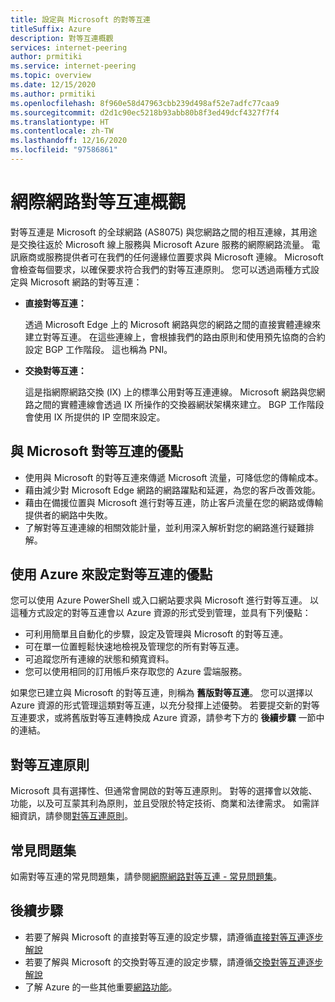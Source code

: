 ```yaml
---
title: 設定與 Microsoft 的對等互連
titleSuffix: Azure
description: 對等互連概觀
services: internet-peering
author: prmitiki
ms.service: internet-peering
ms.topic: overview
ms.date: 12/15/2020
ms.author: prmitiki
ms.openlocfilehash: 8f960e58d47963cbb239d498af52e7adfc77caa9
ms.sourcegitcommit: d2d1c90ec5218b93abb80b8f3ed49dcf4327f7f4
ms.translationtype: HT
ms.contentlocale: zh-TW
ms.lasthandoff: 12/16/2020
ms.locfileid: "97586861"
---
```

# <a name="internet-peering-overview"></a>網際網路對等互連概觀

對等互連是 Microsoft 的全球網路 (AS8075) 與您網路之間的相互連線，其用途是交換往返於 Microsoft 線上服務與 Microsoft Azure 服務的網際網路流量。 電訊廠商或服務提供者可在我們的任何邊緣位置要求與 Microsoft 連線。 Microsoft 會檢查每個要求，以確保要求符合我們的對等互連原則。 您可以透過兩種方式設定與 Microsoft 網路的對等互連：

* **直接對等互連：**

    透過 Microsoft Edge 上的 Microsoft 網路與您的網路之間的直接實體連線來建立對等互連。 在這些連線上，會根據我們的路由原則和使用預先協商的合約設定 BGP 工作階段。 這也稱為 PNI。

* **交換對等互連：**

    這是指網際網路交換 (IX) 上的標準公用對等互連連線。 Microsoft 網路與您網路之間的實體連線會透過 IX 所操作的交換器網狀架構來建立。 BGP 工作階段會使用 IX 所提供的 IP 空間來設定。

## <a name="benefits-of-peering-with-microsoft"></a>與 Microsoft 對等互連的優點
* 使用與 Microsoft 的對等互連來傳遞 Microsoft 流量，可降低您的傳輸成本。
* 藉由減少對 Microsoft Edge 網路的網路躍點和延遲，為您的客戶改善效能。
* 藉由在備援位置與 Microsoft 進行對等互連，防止客戶流量在您的網路或傳輸提供者的網路中失敗。
* 了解對等互連連線的相關效能計量，並利用深入解析對您的網路進行疑難排解。

## <a name="benefits-of-using-azure-to-set-up-peering"></a>使用 Azure 來設定對等互連的優點

您可以使用 Azure PowerShell 或入口網站要求與 Microsoft 進行對等互連。 以這種方式設定的對等互連會以 Azure 資源的形式受到管理，並具有下列優點：
* 可利用簡單且自動化的步驟，設定及管理與 Microsoft 的對等互連。
* 可在單一位置輕鬆快速地檢視及管理您的所有對等互連。
* 可追蹤您所有連線的狀態和頻寬資料。
* 您可以使用相同的訂用帳戶來存取您的 Azure 雲端服務。

如果您已建立與 Microsoft 的對等互連，則稱為 **舊版對等互連**。 您可以選擇以 Azure 資源的形式管理這類對等互連，以充分發揮上述優勢。 若要提交新的對等互連要求，或將舊版對等互連轉換成 Azure 資源，請參考下方的 **後續步驟** 一節中的連結。

## <a name="peering-policy"></a>對等互連原則
Microsoft 具有選擇性、但通常會開啟的對等互連原則。 對等的選擇會以效能、功能，以及可互蒙其利為原則，並且受限於特定技術、商業和法律需求。 如需詳細資訊，請參閱[對等互連原則](policy.md)。

## <a name="faq"></a>常見問題集
如需對等互連的常見問題集，請參閱[網際網路對等互連 - 常見問題集](faqs.md)。

## <a name="next-steps"></a>後續步驟

* 若要了解與 Microsoft 的直接對等互連的設定步驟，請遵循[直接對等互連逐步解說](walkthrough-direct-all.md)
* 若要了解與 Microsoft 的交換對等互連的設定步驟，請遵循[交換對等互連逐步解說](walkthrough-exchange-all.md)
* 了解 Azure 的一些其他重要[網路功能](../networking/networking-overview.md)。